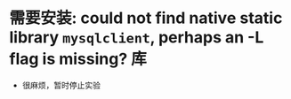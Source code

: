 # 需要安装: could not find native static library `mysqlclient`, perhaps an -L flag is missing? 库
- 很麻烦，暂时停止实验